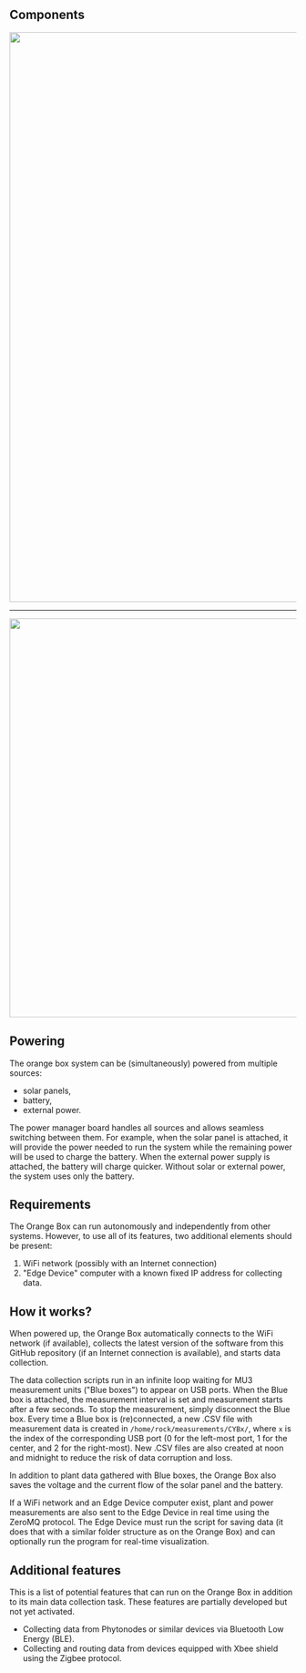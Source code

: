## Components
<p align="center">
<img src="https://github.com/WatchPlant/OrangeBox/assets/18334507/ed1bf773-674e-463e-9d97-17d513f5f2e9" width="1000">
</p>

***
<p align="center">
<img src="https://github.com/WatchPlant/OrangeBox/assets/18334507/6567c6eb-300a-4746-803a-2705ed4a3343" width="700">
</p>


## Powering
The orange box system can be (simultaneously) powered from multiple sources:
- solar panels,
- battery,
- external power.

The power manager board handles all sources and allows seamless switching between them. For example, when the solar panel is attached, it will provide the power needed to run the system while the remaining power will be used to charge the battery.  When the external power supply is attached, the battery will charge quicker. Without solar or external power, the system uses only the battery.


## Requirements
The Orange Box can run autonomously and independently from other systems. However, to use all of its features, two additional elements should be present:
1. WiFi network (possibly with an Internet connection)
2. "Edge Device" computer with a known fixed IP address for collecting data.

## How it works?
When powered up, the Orange Box automatically connects to the WiFi network (if available), collects the latest version of the software from this GitHub repository (if an Internet connection is available), and starts data collection.

The data collection scripts run in an infinite loop waiting for MU3 measurement units ("Blue boxes") to appear on USB ports. When the Blue box is attached, the measurement interval is set and measurement starts after a few seconds. To stop the measurement, simply disconnect the Blue box. Every time a Blue box is (re)connected, a new .CSV file with measurement data is created in `/home/rock/measurements/CYBx/`, where `x` is the index of the corresponding USB port (0 for the left-most port, 1 for the center, and 2 for the right-most). New .CSV files are also created at noon and midnight to reduce the risk of data corruption and loss.

In addition to plant data gathered with Blue boxes, the Orange Box also saves the voltage and the current flow of the solar panel and the battery.

If a WiFi network and an Edge Device computer exist, plant and power measurements are also sent to the Edge Device in real time using the ZeroMQ protocol. The Edge Device must run the script for saving data (it does that with a similar folder structure as on the Orange Box) and can optionally run the program for real-time visualization.

## Additional features
This is a list of potential features that can run on the Orange Box in addition to its main data collection task. These features are partially developed but not yet activated.
* Collecting data from Phytonodes or similar devices via Bluetooth Low Energy (BLE).
* Collecting and routing data from devices equipped with Xbee shield using the Zigbee protocol.